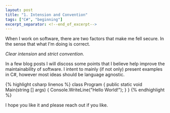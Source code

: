 ```yaml
---
layout: post
title: "1. Intension and Convention"
tags: ["C#", "beginning"]
excerpt_separator: <!--end_of_excerpt-->
---
```


When I work on software, there are two factors that make me fell secure. In the sense that what I'm doing is correct.

*Clear intension* and *strict convention*.
<!--end_of_excerpt-->
In a few blog posts I will discoss some points that I believe help improve
the maintainability of software. I intent to mainly (if not only) present 
examples in C#, however most ideas should be language agnostic.


{% highlight csharp linenos %}
class Program
{
    public static void Main(string [] args)
    {
        Console.WriteLine("Hello World!");
    }
}
{% endhighlight %}

I hope you like it and please reach out if you like.